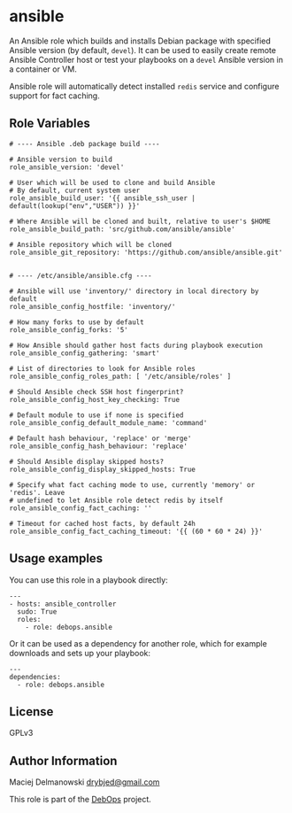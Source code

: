 ansible
=======

An Ansible role which builds and installs Debian package with specified Ansible
version (by default, `devel`). It can be used to easily create remote Ansible
Controller host or test your playbooks on a `devel` Ansible version in
a container or VM.

Ansible role will automatically detect installed `redis` service and configure
support for fact caching.

Role Variables
--------------

    # ---- Ansible .deb package build ----
    
    # Ansible version to build
    role_ansible_version: 'devel'
    
    # User which will be used to clone and build Ansible
    # By default, current system user
    role_ansible_build_user: '{{ ansible_ssh_user | default(lookup("env","USER")) }}'
    
    # Where Ansible will be cloned and built, relative to user's $HOME
    role_ansible_build_path: 'src/github.com/ansible/ansible'
    
    # Ansible repository which will be cloned
    role_ansible_git_repository: 'https://github.com/ansible/ansible.git'
    
    
    # ---- /etc/ansible/ansible.cfg ----
    
    # Ansible will use 'inventory/' directory in local directory by default
    role_ansible_config_hostfile: 'inventory/'
    
    # How many forks to use by default
    role_ansible_config_forks: '5'
    
    # How Ansible should gather host facts during playbook execution
    role_ansible_config_gathering: 'smart'
    
    # List of directories to look for Ansible roles
    role_ansible_config_roles_path: [ '/etc/ansible/roles' ]
    
    # Should Ansible check SSH host fingerprint?
    role_ansible_config_host_key_checking: True
    
    # Default module to use if none is specified
    role_ansible_config_default_module_name: 'command'
    
    # Default hash behaviour, 'replace' or 'merge'
    role_ansible_config_hash_behaviour: 'replace'
    
    # Should Ansible display skipped hosts?
    role_ansible_config_display_skipped_hosts: True
    
    # Specify what fact caching mode to use, currently 'memory' or 'redis'. Leave
    # undefined to let Ansible role detect redis by itself
    role_ansible_config_fact_caching: ''
    
    # Timeout for cached host facts, by default 24h
    role_ansible_config_fact_caching_timeout: '{{ (60 * 60 * 24) }}'

Usage examples
--------------

You can use this role in a playbook directly:

    ---
    - hosts: ansible_controller
      sudo: True
      roles:
        - role: debops.ansible

Or it can be used as a dependency for another role, which for example downloads
and sets up your playbook:

    ---
    dependencies:
      - role: debops.ansible

License
-------

GPLv3

Author Information
------------------

Maciej Delmanowski <drybjed@gmail.com>

This role is part of the [DebOps](http://debops.org/) project.

